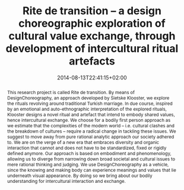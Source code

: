 ---
slug: rite-de-transition
title: "Rite de transition – a design choreographic exploration of cultural value exchange, through development of intercultural ritual artefacts"
layout: publi
publitype: conference
subsection: conference
kansei: true
research: 
    -  kansei
institution:
    logo: TUe
    name: "Eindhoven University of Technology"
    web: "https://www.tue.nl/en/"
    colo: "#c72125"
date: 2014-08-13T22:41:15+02:00
reference: "Kint, J., Klooster, S., & Lévy, P. (2014). Rite de transition – a design choreographic exploration of cultural value exchange, through development of intercultural ritual artefacts. In P., Lévy, S., Schütte, & T., Yamanaka (Eds.), the Proceedings of Kansei Engineering and Emotion Research International Conference 2014, KEER2014 (pp 1115–1125). Linköping, Sweden: Japan Society of Kansei Engineering."
abstract: "This research project is called Rite de transition. By means of DesignChoreography, an approach developed by Sietske Klooster, we explore the rituals revolving around traditional Turkish marriage. In due course, inspired by an emotional and auto-ethnographic interpretation of the explored rituals, Klooster designs a novel ritual and artefact that intend to embody shared values, hence intercultural exchange. We choose for a bodily first person approach as we estimate that the complexities of the modern world – i.e. cultural clashes and the breakdown of cultures – require a radical change in tackling these issues. We suggest to move away from pure rational analytic approach our society adhered to. We are on the verge of a new era that embraces diversity and organic interaction that cannot and does not have to be standardized, fixed or rigidly defined anymore. Our approach is based on embodiment and phenomenology, allowing us to diverge from narrowing down broad societal and cultural issues to mere rational thinking and judging. We use DesignChoreography as a vehicle, since the knowing and making body can experience meanings and values that lie underneath visual appearance. By doing so we bring about our bodily understanding for intercultural interaction and exchange."
link:
    paper: "https://1drv.ms/b/s!AnQx_v88q65Qv4R5fQkpraByIKRlJQ?e=R68M9E"
---